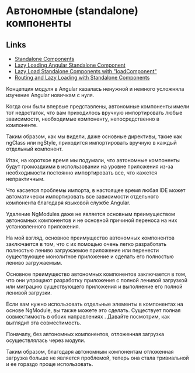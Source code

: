 # Автономные (standalone) компоненты

## Links

- [Standalone Components](https://blog.angular-university.io/angular-standalone-components/)
- [Lazy Loading Angular Standalone Component](https://youtu.be/NFJbXP6Ci98?si=MkKwMQOhBsGO8A8V)
- [Lazy Load Standalone Components with "loadComponent"](https://ultimatecourses.com/blog/lazy-load-standalone-components-via-load-component)
- [Routing and Lazy Loading with Standalone Components](https://youtu.be/VzYRFLnnzkE?si=oVWnFQHFk1dyT-35)

Концепция модуля в Angular казалась ненужной и немного усложняла изучение Angular новичкам с нуля.

Когда они были впервые представлены, автономные компоненты имели тот недостаток, что вам приходилось вручную импортировать любые зависимости, необходимые компоненту, непосредственно в компоненте.

Таким образом, как мы видели, даже основные директивы, такие как ngClass или ngStyle, приходится импортировать вручную в каждый отдельный компонент.

Итак, на короткое время мы подумали, что автономные компоненты будут громоздкими в использовании на уровне приложения из-за необходимости постоянно импортировать все, что кажется непрактичным.

Что касается проблемы импорта, в настоящее время любая IDE может автоматически импортировать все зависимости отдельного компонента благодаря языковой службе Angular.

Удаление NgModules даже не является основным преимуществом автономных компонентов и не основной причиной переноса на них установленного приложения.

На мой взгляд, основное преимущество автономных компонентов заключается в том, что с их помощью очень легко разработать полностью лениво загружаемое приложение или перенести существующее монолитное приложение и сделать его полностью лениво загружаемым.

Основное преимущество автономных компонентов заключается в том, что они упрощают разработку приложения с полной ленивой загрузкой или миграцию существующего приложения и выполнение его полной ленивой загрузки.

Если вам нужно использовать отдельные элементы в компонентах на основе NgModule, вы также можете это сделать. Существует полная совместимость в обоих направлениях . Давайте посмотрим, как выглядит эта совместимость.

Поначалу, без автономных компонентов, отложенная загрузка осуществлялась через модули.

Таким образом, благодаря автономным компонентам отложенная загрузка больше не является проблемой, теперь она стала тривиальной и ее гораздо проще использовать.


